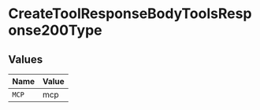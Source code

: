 # CreateToolResponseBodyToolsResponse200Type


## Values

| Name  | Value |
| ----- | ----- |
| `MCP` | mcp   |